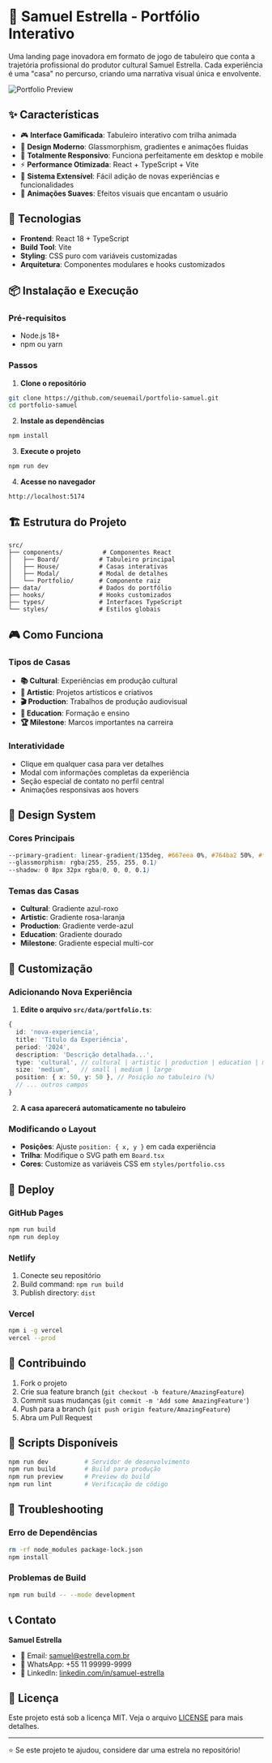 # 🎯 Samuel Estrella - Portfólio Interativo

Uma landing page inovadora em formato de jogo de tabuleiro que conta a trajetória profissional do produtor cultural Samuel Estrella. Cada experiência é uma "casa" no percurso, criando uma narrativa visual única e envolvente.

![Portfolio Preview](https://via.placeholder.com/800x400/667eea/ffffff?text=Samuel+Estrella+Portfolio)

## ✨ Características

- 🎮 **Interface Gamificada**: Tabuleiro interativo com trilha animada
- 🎨 **Design Moderno**: Glassmorphism, gradientes e animações fluidas
- 📱 **Totalmente Responsivo**: Funciona perfeitamente em desktop e mobile
- ⚡ **Performance Otimizada**: React + TypeScript + Vite
- 🔗 **Sistema Extensível**: Fácil adição de novas experiências e funcionalidades
- 💫 **Animações Suaves**: Efeitos visuais que encantam o usuário

## 🚀 Tecnologias

- **Frontend**: React 18 + TypeScript
- **Build Tool**: Vite
- **Styling**: CSS puro com variáveis customizadas
- **Arquitetura**: Componentes modulares e hooks customizados

## 📦 Instalação e Execução

### Pré-requisitos
- Node.js 18+ 
- npm ou yarn

### Passos

1. **Clone o repositório**
```bash
git clone https://github.com/seuemail/portfolio-samuel.git
cd portfolio-samuel
```

2. **Instale as dependências**
```bash
npm install
```

3. **Execute o projeto**
```bash
npm run dev
```

4. **Acesse no navegador**
```
http://localhost:5174
```

## 🏗️ Estrutura do Projeto

```
src/
├── components/           # Componentes React
│   ├── Board/           # Tabuleiro principal
│   ├── House/           # Casas interativas  
│   ├── Modal/           # Modal de detalhes
│   └── Portfolio/       # Componente raiz
├── data/                # Dados do portfólio
├── hooks/               # Hooks customizados
├── types/               # Interfaces TypeScript
└── styles/              # Estilos globais
```

## 🎮 Como Funciona

### Tipos de Casas
- **📚 Cultural**: Experiências em produção cultural
- **🎨 Artistic**: Projetos artísticos e criativos
- **🎬 Production**: Trabalhos de produção audiovisual
- **📖 Education**: Formação e ensino
- **🏆 Milestone**: Marcos importantes na carreira

### Interatividade
- Clique em qualquer casa para ver detalhes
- Modal com informações completas da experiência
- Seção especial de contato no perfil central
- Animações responsivas aos hovers

## 🎨 Design System

### Cores Principais
```css
--primary-gradient: linear-gradient(135deg, #667eea 0%, #764ba2 50%, #f093fb 100%)
--glassmorphism: rgba(255, 255, 255, 0.1)
--shadow: 0 8px 32px rgba(0, 0, 0, 0.1)
```

### Temas das Casas
- **Cultural**: Gradiente azul-roxo
- **Artistic**: Gradiente rosa-laranja  
- **Production**: Gradiente verde-azul
- **Education**: Gradiente dourado
- **Milestone**: Gradiente especial multi-cor

## 🔧 Customização

### Adicionando Nova Experiência

1. **Edite o arquivo `src/data/portfolio.ts`**:
```typescript
{
  id: 'nova-experiencia',
  title: 'Título da Experiência',
  period: '2024',
  description: 'Descrição detalhada...',
  type: 'cultural', // cultural | artistic | production | education | milestone
  size: 'medium',   // small | medium | large
  position: { x: 50, y: 50 }, // Posição no tabuleiro (%)
  // ... outros campos
}
```

2. **A casa aparecerá automaticamente no tabuleiro**

### Modificando o Layout

- **Posições**: Ajuste `position: { x, y }` em cada experiência
- **Trilha**: Modifique o SVG path em `Board.tsx`
- **Cores**: Customize as variáveis CSS em `styles/portfolio.css`

## 📱 Deploy

### GitHub Pages
```bash
npm run build
npm run deploy
```

### Netlify
1. Conecte seu repositório
2. Build command: `npm run build`
3. Publish directory: `dist`

### Vercel
```bash
npm i -g vercel
vercel --prod
```

## 🤝 Contribuindo

1. Fork o projeto
2. Crie sua feature branch (`git checkout -b feature/AmazingFeature`)
3. Commit suas mudanças (`git commit -m 'Add some AmazingFeature'`)
4. Push para a branch (`git push origin feature/AmazingFeature`)
5. Abra um Pull Request

## 📄 Scripts Disponíveis

```bash
npm run dev          # Servidor de desenvolvimento
npm run build        # Build para produção
npm run preview      # Preview do build
npm run lint         # Verificação de código
```

## 🐛 Troubleshooting

### Erro de Dependências
```bash
rm -rf node_modules package-lock.json
npm install
```

### Problemas de Build
```bash
npm run build -- --mode development
```

## 📞 Contato

**Samuel Estrella**
- 📧 Email: samuel@estrella.com.br
- 📱 WhatsApp: +55 11 99999-9999
- 🔗 LinkedIn: [linkedin.com/in/samuel-estrella](https://linkedin.com/in/samuel-estrella)

## 📝 Licença

Este projeto está sob a licença MIT. Veja o arquivo [LICENSE](LICENSE) para mais detalhes.

---

⭐ Se este projeto te ajudou, considere dar uma estrela no repositório!
